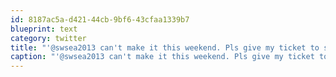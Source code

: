 ```yaml
---
id: 8187ac5a-d421-44cb-9bf6-43cfaa1339b7
blueprint: text
category: twitter
title: "'@swsea2013 can't make it this weekend. Pls give my ticket to someone on the Dev waiting list!"
caption: "'@swsea2013 can't make it this weekend. Pls give my ticket to someone on the Dev waiting list!"
---
```

